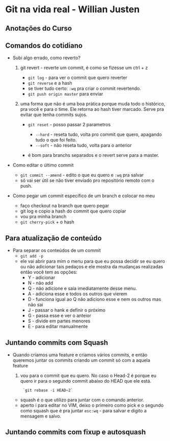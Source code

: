 # Git na vida real - Willian Justen
## Anotações do Curso


## Comandos do cotidiano

* Subi algo errado, como reverto?

    1. git revert - reverte um commit, é como se fizesse um ctrl + z
        - `git log` - para ver o commit que quero reverter
        - `git reverse` e a hash
        - se tiver tudo certo: `:wq` pra criar o commit revertendo.
        - `git push origin master` para enviar
    
    2. uma forma que não é uma boa prática porque muda todo o histórico, pra você e para o time. Ele retorna ao hash tiver marcado. Serve pra evitar que tenha commits sujos.
        - `git reset` - posso passar 2 parametros
            - `--hard` - reseta tudo, volta pro commit que quero, apagando tudo o que foi feito.
            - `--soft` - não reseta tudo, volta para o anterior
        
        - é bom para branchs separados e o revert serve para a master.

* Como editar o último commit

    - `git commit --amend` - edito o que eu quero e `:wq` pra salvar
    - só vai ser útil se não tiver enviado pro repositório remoto com o push.


* Como pegar um commit específico de um branch e colocar no meu
    - faço checkout na branch que quero pegar
    - git log e copio a hash do commit que quero copiar
    - vou pra minha branch
    - `git cherry-pick` + o hash


## Para atualização de conteúdo

- Para separar os conteúdos de um commit
    - `git add -p`
    - ele vai abrir para mim o menu para que eu possa decidir se eu quero ou não adicionar tais pedaços e ele mostra da mudanças realizadas então você tem as opções:
        - Y - adicionar
        - N - não add
        - Q - não adicione e saia imediatamente desse menu.
        - A - adiciona esse e todos os outros que vierem 
        - D - funciona igual ao Q não adiciono esse e nem os outros mas não sai
        - J - passar o hank e definir o próximo
        - G - passa esse e ver o anteior
        - S - divide em partes menores
        - E - para editar manualmente

## Juntando commits com Squash

- Quando criamos uma feature e criamos vários commits, e então queremos juntar os commits criando um commit só com a aquela feature

    1. vou para o commit que eu quero. No caso o Head-2 é porque eu quero ir para o segundo commit abaixo do HEAD que ele está.
            
            `git rebase -i HEAD~2`

    - squash é o que utilizo para juntar com o comando anterior.
    - aperto i para editar no VIM, deixo o primeiro como pick e o segundo como squash que é pra juntar
    `esc:wq` - para salvar e digito a mensagem e salvo.
## Juntando commits com fixup e autosquash

